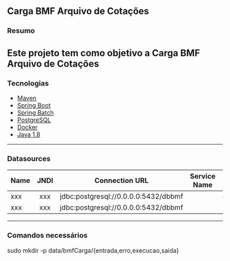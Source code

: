 ## Carga BMF Arquivo de Cotações

### Resumo

Este projeto tem como objetivo a Carga BMF Arquivo de Cotações
---

### Tecnologias

* [Maven](https://maven.apache.org/)
* [Spring Boot](https://projects.spring.io/spring-boot/)
* [Spring Batch](https://projects.spring.io/spring-batch/)
* [PostgreSQL](https://www.postgresql.org/)
* [Docker](https://hub.docker.com/)
* [Java 1.8](http://www.oracle.com/technetwork/pt/java/javase/downloads/jdk8-downloads-2133151.html)

---

### Datasources

| Name         | JNDI       | Connection URL                                            | Service Name 			| User 			 | Pass 		    |
| -------      |:----:      |:-------------:                                            |:-------------:		|:-------------: |:-------------:   |
| xxx   | xxx | jdbc:postgresql://0.0.0.0:5432/dbbmf           |                       | dbuser    | dbpass   |
| xxx   | xxx | jdbc:postgresql://0.0.0.0:5432/dbbmf           |                       |     |     |

---

### Comandos necessários

sudo mkdir -p data/bmfCarga/{entrada,erro,execucao,saida}
